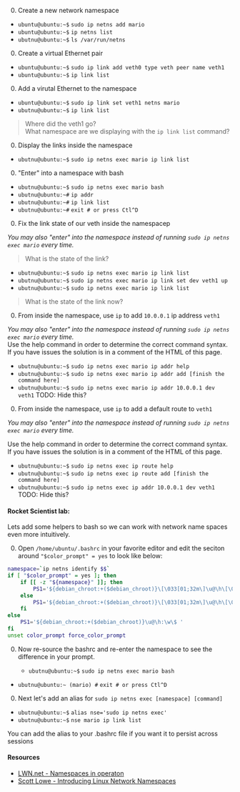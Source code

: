 
0. Create a new network namespace

  * `ubuntu@ubuntu:~$` `sudo ip netns add mario`
  * `ubuntu@ubuntu:~$` `ip netns list`
  * `ubutnu@ubuntu:~$` `ls /var/run/netns`

0. Create a virtual Ethernet pair

  * `ubuntu@ubuntu:~$` `sudo ip link add veth0 type veth peer name veth1`
  * `ubuntu@ubuntu:~$` `ip link list`

0. Add a virutal Ethernet to the namespace

  * `ubuntu@ubuntu:~$` `sudo ip link set veth1 netns mario`
  * `ubutnu@ubuntu:~$` `ip link list`  
  
  > Where did the veth1 go?  
  > What namespace are we displaying with the `ip link list` command?

0. Display the links inside the namespace

  * `ubutnu@ubuntu:~$` `sudo ip netns exec mario ip link list`

0. "Enter" into a namespace with bash

  * `ubutnu@ubuntu:~$` `sudo ip netns exec mario bash`
  * `ubutnu@ubuntu:~#` `ip addr`
  * `ubutnu@ubuntu:~#` `ip link list`
  * `ubutnu@ubuntu:~#` `exit # or press Ctl^D` 

0. Fix the link state of our veth inside the namespacep
  
  _You may also "enter" into the namespace instead of running `sudo ip netns exec mario` every time._  
  
  > What is the state of the link?

  * `ubutnu@ubuntu:~$` `sudo ip netns exec mario ip link list`
  * `ubutnu@ubuntu:~$` `sudo ip netns exec mario ip link set dev veth1 up`
  * `ubutnu@ubuntu:~$` `sudo ip netns exec mario ip link list`
  

  > What is the state of the link now?

0. From inside the namespace, use `ip` to add `10.0.0.1` ip address `veth1`

  _You may also "enter" into the namespace instead of running `sudo ip netns exec mario` every time._  
  Use the help command in order to determine the correct command syntax.  
  If you have issues the solution is in a comment of the HTML of this page.  

  * `ubutnu@ubuntu:~$` `sudo ip netns exec mario ip addr help`
  * `ubutnu@ubuntu:~$` `sudo ip netns exec mario ip addr add [finish the command here]`
  * `ubutnu@ubuntu:~$` `sudo ip netns exec mario ip addr 10.0.0.1 dev veth1` TODO: Hide this?

  <!-- ubuntu@ubuntu:~$ ip addr add 10.0.0.1 dev veth1 -->

0. From inside the namespace, use `ip` to add a default route to `veth1`

  _You may also "enter" into the namespace instead of running `sudo ip netns exec mario` every time._  

  Use the help command in order to determine the correct command syntax.  
  If you have issues the solution is in a comment of the HTML of this page.  

  * `ubutnu@ubuntu:~$` `sudo ip netns exec ip route help`
  * `ubutnu@ubuntu:~$` `sudo ip netns exec ip route add [finish the command here]`
  * `ubutnu@ubuntu:~$` `sudo ip netns exec ip addr 10.0.0.1 dev veth1` TODO: Hide this?

  <!-- ubuntu@ubuntu:~$ ip route add default via 10.0.0.1 -->
#### Rocket Scientist lab:

Lets add some helpers to bash so we can work with network name spaces even more intuitively.

0. Open `/home/ubuntu/.bashrc` in your favorite editor and edit the seciton around `"$color_prompt" = yes` to look like below:

  ``` bash
  namespace=`ip netns identify $$`
  if [ "$color_prompt" = yes ]; then
      if [[ -z "${namespace}" ]]; then
          PS1='${debian_chroot:+($debian_chroot)}\[\033[01;32m\]\u@\h\[\033[00m\]:\[\033[01;34m\]\w\[\033[00m\]\$ '
      else
          PS1='${debian_chroot:+($debian_chroot)}\[\033[01;32m\]\u@\h\[\033[00m\]:\[\033[01;34m\]\w\[\033[00m\] ($namespace) \$ '
      fi
  else
      PS1='${debian_chroot:+($debian_chroot)}\u@\h:\w\$ '
  fi
  unset color_prompt force_color_prompt
  ```

0. Now re-source the bashrc and re-enter the namespace to see the difference in your prompt.
  
	* `ubutnu@ubuntu:~$` `sudo ip netns exec mario bash`
  * `ubutnu@ubuntu:~ (mario) #` `exit # or press Ctl^D` 

0. Next let's add an alias for `sudo ip netns exec [namespace] [command]`

  * `ubutnu@ubuntu:~$` `alias nse='sudo ip netns exec'`
  * `ubutnu@ubuntu:~$` `nse mario ip link list`

  You can add the alias to your .bashrc file if you want it to persist across sessions


#### Resources

  * [LWN.net - Namespaces in operaton](https://lwn.net/Articles/531114/#series_index)
  * [Scott Lowe - Introducing Linux Network Namespaces](http://blog.scottlowe.org/2013/09/04/introducing-linux-network-namespaces/) 


